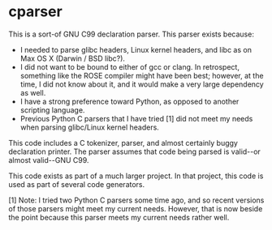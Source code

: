 cparser
=======

This is a sort-of GNU C99 declaration parser. This parser exists because:
  * I needed to parse glibc headers, Linux kernel headers, and libc as on
    Max OS X (Darwin / BSD libc?).
  * I did not want to be bound to either of gcc or clang. In retrospect, something
    like the ROSE compiler might have been best; however, at the time, I did 
    not know about it, and it would make a very large dependency as well.
  * I have a strong preference toward Python, as opposed to another scripting
    language.
  * Previous Python C parsers that I have tried [1] did not meet my needs when
    parsing glibc/Linux kernel headers.

This code includes a C tokenizer, parser, and almost certainly buggy declaration
printer. The parser assumes that code being parsed is valid--or almost valid--GNU
C99.

This code exists as part of a much larger project. In that project, this code is used
as part of several code generators.

[1] Note: I tried two Python C parsers some time ago, and so recent versions of 
those parsers might meet my current needs. However, that is now beside the point
because this parser meets my current needs rather well.
